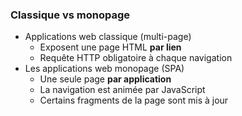 ### Classique vs monopage

* Applications web classique (multi-page)
  * Exposent une page HTML **par lien**
  * Requête HTTP obligatoire à chaque navigation
* Les applications web monopage (SPA)
  * Une seule page **par application**
  * La navigation est animée par JavaScript
  * Certains fragments de la page sont mis à jour
